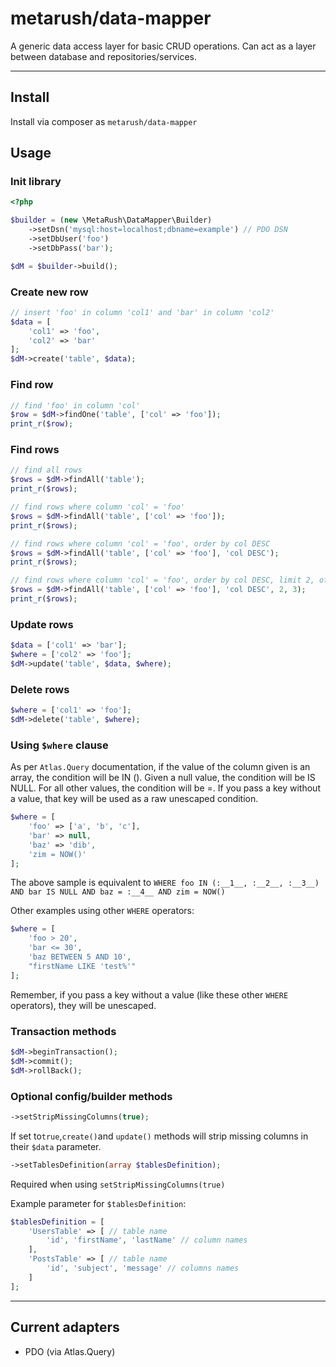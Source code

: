 # metarush/data-mapper

A generic data access layer for basic CRUD operations.
Can act as a layer between database and repositories/services.

---

## Install

Install via composer as `metarush/data-mapper`

## Usage

### Init library

```php
<?php

$builder = (new \MetaRush\DataMapper\Builder)
    ->setDsn('mysql:host=localhost;dbname=example') // PDO DSN
    ->setDbUser('foo')
    ->setDbPass('bar');

$dM = $builder->build();
```

### Create new row

```php
// insert 'foo' in column 'col1' and 'bar' in column 'col2'
$data = [
    'col1' => 'foo',
    'col2' => 'bar'
];
$dM->create('table', $data);
```

### Find row

```php
// find 'foo' in column 'col'
$row = $dM->findOne('table', ['col' => 'foo']);
print_r($row);
```

### Find rows

```php
// find all rows
$rows = $dM->findAll('table');
print_r($rows);

// find rows where column 'col' = 'foo'
$rows = $dM->findAll('table', ['col' => 'foo']);
print_r($rows);

// find rows where column 'col' = 'foo', order by col DESC
$rows = $dM->findAll('table', ['col' => 'foo'], 'col DESC');
print_r($rows);

// find rows where column 'col' = 'foo', order by col DESC, limit 2, offset 3
$rows = $dM->findAll('table', ['col' => 'foo'], 'col DESC', 2, 3);
print_r($rows);
```

### Update rows

```php
$data = ['col1' => 'bar'];
$where = ['col2' => 'foo'];
$dM->update('table', $data, $where);
```

### Delete rows

```php
$where = ['col1' => 'foo'];
$dM->delete('table', $where);
```

### Using `$where` clause

As per `Atlas.Query` documentation, if the value of the column given is an array, the condition will be IN (). Given a null value, the condition will be IS NULL. For all other values, the condition will be =. If you pass a key without a value, that key will be used as a raw unescaped condition.

```php
$where = [
    'foo' => ['a', 'b', 'c'],
    'bar' => null,
    'baz' => 'dib',
    'zim = NOW()'
];
```

The above sample is equivalent to
`WHERE foo IN (:__1__, :__2__, :__3__) AND bar IS NULL AND baz = :__4__ AND zim = NOW()`

Other examples using other `WHERE` operators:

```php
$where = [
    'foo > 20',
    'bar <= 30',
    'baz BETWEEN 5 AND 10',
    "firstName LIKE 'test%'"
];
```

Remember, if you pass a key without a value (like these other `WHERE` operators), they will be unescaped.

### Transaction methods

```php
$dM->beginTransaction();
$dM->commit();
$dM->rollBack();
```

### Optional config/builder methods

```php
->setStripMissingColumns(true);
```

If set to`true`,`create()`and `update()` methods will strip missing columns in their `$data`  parameter.

```php
->setTablesDefinition(array $tablesDefinition);
```

Required when using `setStripMissingColumns(true)`

Example parameter for `$tablesDefinition`:

```php
$tablesDefinition = [
    'UsersTable' => [ // table name
        'id', 'firstName', 'lastName' // column names
    ],
    'PostsTable' => [ // table name
        'id', 'subject', 'message' // columns names
    ]
];
```

---

## Current adapters

- PDO (via Atlas.Query)
